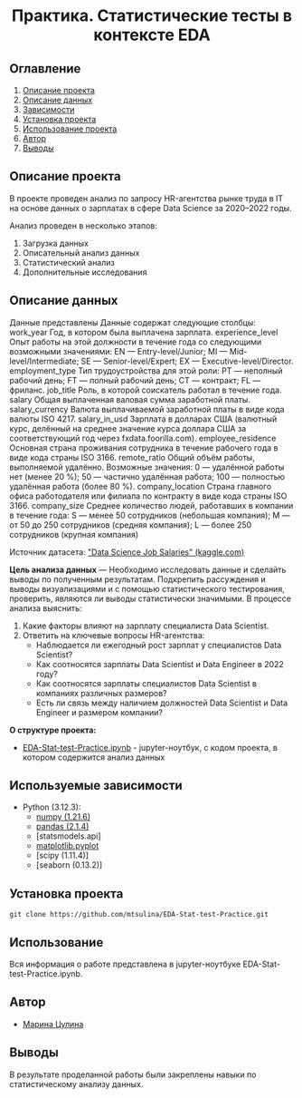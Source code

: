 # <center> Практика. Статистические тесты в контексте EDA
## Оглавление
1. [Описание проекта](#Описание-проекта)
2. [Описание данных](#Описание-данных)
3. [Зависимости](#Используемые-зависимости)
4. [Установка проекта](#Установка-проекта)
5. [Использование проекта](#Использование-проекта)
6. [Автор](#Автор)
7. [Выводы](#Выводы)

## Описание проекта

В проекте проведен анализ по запросу HR-агентства рынке труда в IT на основе данных о зарплатах в сфере Data Science за 2020–2022 годы.
  
Анализ проведен в несколько этапов:
1. Загрузка данных
2. Описательный анализ данных
3. Статистический анализ
4. Дополнительные исследования

## Описание данных

Данные представлены Данные содержат следующие столбцы:
work_year	Год, в котором была выплачена зарплата.
experience_level	Опыт работы на этой должности в течение года со следующими возможными значениями:
    EN — Entry-level/Junior;
    MI — Mid-level/Intermediate;
    SE — Senior-level/Expert;
    EX — Executive-level/Director.
employment_type	Тип трудоустройства для этой роли:
    PT — неполный рабочий день;
    FT — полный рабочий день;
    CT — контракт;
    FL — фриланс.
job_title	Роль, в которой соискатель работал в течение года.
salary	Общая выплаченная валовая сумма заработной платы.
salary_currency	Валюта выплачиваемой заработной платы в виде кода валюты ISO 4217.
salary_in_usd	Зарплата в долларах США (валютный курс, делённый на среднее значение курса доллара США за соответствующий год через fxdata.foorilla.com).
employee_residence	Основная страна проживания сотрудника в течение рабочего года в виде кода страны ISO 3166.
remote_ratio	Общий объём работы, выполняемой удалённо. Возможные значения:
    0 — удалённой работы нет (менее 20 %);
    50 — частично удалённая работа;
    100 — полностью удалённая работа (более 80 %).
company_location	Страна главного офиса работодателя или филиала по контракту в виде кода страны ISO 3166.
company_size	Среднее количество людей, работавших в компании в течение года:
    S — менее 50 сотрудников (небольшая компания);
    M — от 50 до 250 сотрудников (средняя компания);
    L — более 250 сотрудников (крупная компания)

Источник датасета: ["Data Science Job Salaries" (kaggle.com)](https://www.kaggle.com/datasets/ruchi798/data-science-job-salaries)

**Цель анализа данных** — Необходимо  исследовать данные и сделайть выводы по полученным результатам. Подкрепить рассуждения и выводы визуализациями и с помощью статистического тестирования, проверить, являются ли выводы статистически значимыми. 
В процессе анализа выяснить:

1. Какие факторы влияют на зарплату специалиста Data Scientist.
2. Ответить на ключевые вопросы HR-агентства:
    * Наблюдается ли ежегодный рост зарплат у специалистов Data Scientist?
    * Как соотносятся зарплаты Data Scientist и Data Engineer в 2022 году?
    * Как соотносятся зарплаты специалистов Data Scientist в компаниях различных размеров?
    * Есть ли связь между наличием должностей Data Scientist и Data Engineer и размером компании?

**О структуре проекта:**

* [EDA-Stat-test-Practice.ipynb](./EDA-Stat-test-Practice.ipynb) - jupyter-ноутбук, с кодом проекта, в котором содержится анализ данных

## Используемые зависимости
* Python (3.12.3):
    * [numpy (1.21.6)](https://numpy.org)
    * [pandas (2.1.4)](https://pandas.pydata.org)
    * [statsmodels.api]
    * [matplotlib.pyplot](https://plotly.com)
    * [scipy (1.11.4)]
    * [seaborn (0.13.2)]

## Установка проекта

```
git clone https://github.com/mtsulina/EDA-Stat-test-Practice.git
```

## Использование
Вся информация о работе представлена в jupyter-ноутбуке EDA-Stat-test-Practice.ipynb. 

## Автор

* [Марина Цулина]()

## Выводы

В результате проделанной работы были закреплены навыки по статистическому анализу данных.